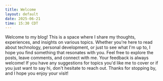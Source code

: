 ```yaml
---
title: Welcome
layout: default
date: 2025-06-21
time: 15:30 CDT
---
```


Welcome to my blog! This is a space where I share my thoughts, experiences, and insights on various topics. Whether you're here to read about technology, personal development, or just to see what I'm up to, I hope you find something that resonates with you.
Feel free to explore the posts, leave comments, and connect with me. Your feedback is always welcome!
If you have any suggestions for topics you'd like me to cover or if you just want to say hi, don't hesitate to reach out. Thanks for stopping by, and I hope you enjoy your visit!
